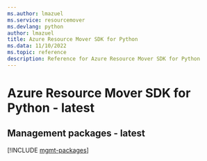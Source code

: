 ```yaml
---
ms.author: lmazuel
ms.service: resourcemover
ms.devlang: python
author: lmazuel
title: Azure Resource Mover SDK for Python
ms.data: 11/10/2022
ms.topic: reference
description: Reference for Azure Resource Mover SDK for Python
---
```

# Azure Resource Mover SDK for Python - latest

## Management packages - latest
[!INCLUDE [mgmt-packages](resource-mover-mgmt-index.md)]